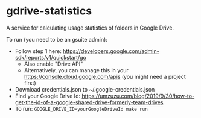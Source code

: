 # gdrive-statistics

A service for calculating usage statistics of folders in Google Drive.

To run (you need to be an gsuite admin):

* Follow step 1 here: https://developers.google.com/admin-sdk/reports/v1/quickstart/go
  * Also enable "Drive API"
  * Alternatively, you can manage this in your https://console.cloud.google.com/apis (you might need a project first)
* Download credentials.json to ~/.google-credentials.json
* Find your Google Drive Id: https://umzuzu.com/blog/2019/9/30/how-to-get-the-id-of-a-google-shared-drive-formerly-team-drives
* To run: `GOOGLE_DRIVE_ID=yourGoogleDriveId make run`
